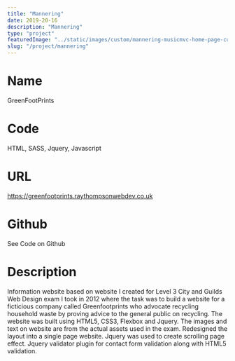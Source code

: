 ```yaml
---
title: "Mannering"
date: 2019-20-16
description: "Mannering"
type: "project"
featuredImage: "../static/images/custom/mannering-musicmvc-home-page-custom-large.png"
slug: "/project/mannering"
---
```


# Name

GreenFootPrints

# Code

HTML, SASS, Jquery, Javascript

# URL

https://greenfootprints.raythompsonwebdev.co.uk

# Github

See Code on Github

# Description

Information website based on website I created for Level 3 City and Guilds Web Design exam I took in 2012 where the task was to build a website for a ficticious company called Greenfootprints who advocate recycling household waste by proving advice to the general public on recycling. The website was built using HTML5, CSS3, Flexbox and Jquery. The images and text on website are from the actual assets used in the exam. Redesigned the layout into a single page website. Jquery was used to create scrolling page effect. Jquery validator plugin for contact form validation along with HTML5 validation.
